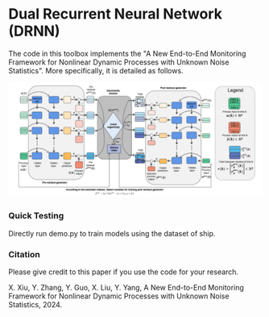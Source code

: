 # Dual Recurrent Neural Network (DRNN)


The code in this toolbox implements the "A New End-to-End Monitoring Framework for Nonlinear Dynamic Processes with Unknown Noise Statistics". More specifically, it is detailed as follows.

![alt text](./figure.png)

### Quick Testing

Directly run demo.py to train models using the dataset of ship.

### Citation
Please give credit to this paper if you use the code for your research.

X. Xiu, Y. Zhang, Y. Guo, X. Liu, Y. Yang, A New End-to-End Monitoring Framework for Nonlinear Dynamic Processes with Unknown Noise Statistics, 2024.











